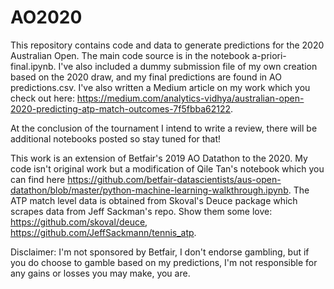 # AO2020

This repository contains code and data to generate predictions for the 2020 Australian Open. The main code source is in the notebook a-priori-final.ipynb.
I've also included a dummy submission file of my own creation based on the 2020 draw, and my final predictions are found in AO predictions.csv. I've also written a Medium article on my work which you check out here: https://medium.com/analytics-vidhya/australian-open-2020-predicting-atp-match-outcomes-7f5fbba62122.

At the conclusion of the tournament I intend to write a review, there will be additional notebooks posted so stay tuned for that!

This work is an extension of Betfair's 2019 AO Datathon to the 2020. My code isn't original work but a modification of Qile Tan's notebook which you can find here https://github.com/betfair-datascientists/aus-open-datathon/blob/master/python-machine-learning-walkthrough.ipynb. The ATP match level data is obtained from Skoval's Deuce package which scrapes data from Jeff Sackman's repo.
Show them some love: https://github.com/skoval/deuce, https://github.com/JeffSackmann/tennis_atp.

Disclaimer: I'm not sponsored by Betfair, I don't endorse gambling, but if you do choose to gamble based on my predictions, I'm not responsible for any gains or losses you may make, you are.
